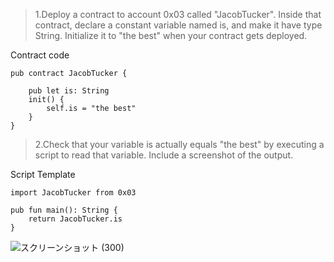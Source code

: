>1.Deploy a contract to account 0x03 called "JacobTucker".
>Inside that contract, declare a constant variable named is, and make it have type String.
>Initialize it to "the best" when your contract gets deployed.

Contract code
```
pub contract JacobTucker {

    pub let is: String
    init() {
        self.is = "the best"
    }
}
```

>2.Check that your variable is actually equals "the best" by executing a script to read that variable.
>Include a screenshot of the output.

Script Template
```
import JacobTucker from 0x03

pub fun main(): String {
    return JacobTucker.is
}
```

![スクリーンショット (300)](https://user-images.githubusercontent.com/104513005/167428775-afae9242-44d7-4897-b342-9318cbda2d2c.png)
